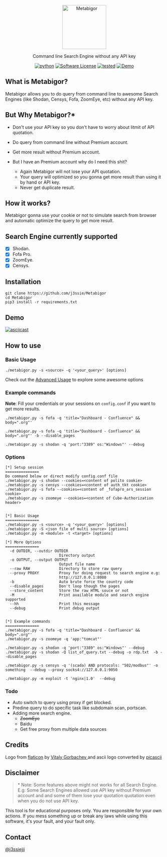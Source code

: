 <p align="center">
  <img alt="Metabigor" src="https://image.flaticon.com/icons/svg/1774/1774457.svg" height="140" />
  <p align="center">Command line Search Engine without any API key</p>
  <p align="center">
    <a href="https://github.com/j3ssie/Metabigor"><img alt="python" src="https://img.shields.io/badge/python-3.6%2B-blue.svg"></a>
    <a href=""><img alt="Software License" src="https://img.shields.io/badge/license-MIT-brightgreen.svg?style=flat-square"></a>
    <a href=""><img alt="tested" src="https://img.shields.io/badge/tested-Linux%2fOSX-red.svg"></a>
    <a href="https://www.youtube.com/watch?v=O-KKke5fCkc"><img alt="Demo" src="https://img.shields.io/badge/demo-youtube-blue.svg"></a>
  </p>
</p>

## What is Metabigor?
Metabigor allows you to do query from command line to awesome Search Engines (like Shodan, Censys, Fofa, ZoomEye, etc) without any API key.

## But Why Metabigor?\*
* Don't use your API key so you don't have to worry about litmit of API quotation.

* Do query from command line without Premium account.

* Get more result without Premium account. 

* But I have an Premium account why do I need this shit? 
    * Again Metabigor will not lose your API quotation.
    * Your query will optimized so you gonna get more result than using it by hand or API key.
    * Never get duplicate result.


## How it works?
Metabigor gonna use your cookie or not to simulate search from browser and automatic optimize the query to get more result.

## Search Engine currently supported
- [x] Shodan.
- [x] Fofa Pro.
- [x] ZoomEye.
- [x] Censys.

## Installation
```
git clone https://github.com/j3ssie/Metabigor
cd Metabigor
pip3 install -r requirements.txt
```


## Demo
[![asciicast](https://asciinema.org/a/jaARv3sMSOVYQ1yOsjeKZp8Ek.svg)](https://asciinema.org/a/jaARv3sMSOVYQ1yOsjeKZp8Ek)

## How to use

### Basic Usage

```
./metabigor.py -s <source> -q '<your_query>' [options]
```

Check out the [Advanced Usage](https://github.com/j3ssie/Metabigor/wiki/Advanced-Usage) to explore some awesome options

### Example commands
__Note__: Fill your credentials or your sessions on `config.conf` if you want to get more results.

```
./metabigor.py -s fofa -q 'title="Dashboard - Confluence" && body=".org"' 
```

```
./metabigor.py -s fofa -q 'title="Dashboard - Confluence" && body=".org"' -b --disable_pages
```

```
./metabigor.py -s shodan -q 'port:"3389" os:"Windows"' --debug
```

### Options
```
[*] Setup session
===============
Do command below or direct modify config.conf file
./metabigor.py -s shodan --cookies=<content of polito cookie>
./metabigor.py -s censys --cookies=<content of auth_tkt cookie>
./metabigor.py -s fofa --cookies=<content of _fofapro_ars_session cookie>
./metabigor.py -s zoomeye --cookies=<content of Cube-Authorization header>


[*] Basic Usage
===============
./metabigor.py -s <source> -q '<your_query>' [options]
./metabigor.py -S <json file of multi source> [options]
./metabigor.py -m <module> -t <target> [options]

[*] More Options
===============
  -d OUTDIR, --outdir OUTDIR
                        Directory output
  -o OUTPUT, --output OUTPUT
                        Output file name
  --raw RAW             Directory to store raw query
  --proxy PROXY         Proxy for doing request to search engine e.g:
                        http://127.0.0.1:8080
  -b                    Auto brute force the country code
  --disable_pages       Don't loop though the pages
  --store_content       Store the raw HTML souce or not
  -M                    Print available module and search engine supported
  --hh                  Print this message
  --debug               Print debug output


[*] Example commands
===============
./metabigor.py -s fofa -q 'title="Dashboard - Confluence" && body=".org"'
./metabigor.py -s zoomeye -q 'app:"tomcat"'

./metabigor.py -s shodan -q 'port:"3389" os:"Windows"' --debug
./metabigor.py -s shodan -Q list_of_query.txt --debug -o rdp.txt  -b --disable_pages

./metabigor.py -s censys -q '(scada) AND protocols: "502/modbus"' -o something  --debug --proxy socks4://127.0.0.1:9050

./metabigor.py -m exploit -t 'nginx|1.0'  --debug

```


### Todo
* Auto switch to query using proxy if get blocked.
* Predine query to do specific task like subdomain scan, portscan.
* Adding more search engine.
  * ~~ZoomEye~~
  * Baidu
  * Get free proxy from multiple data sources


## Credits

Logo from [flaticon](https://www.flaticon.com/free-icon/metabolism_1774457) by [Vitaly Gorbachev
](https://www.flaticon.com/authors/vitaly-gorbachev) and ascii logo converted by [picascii](http://picascii.com/)


## Disclaimer

> \* Note: Some features above might not works for all Search Engine. <br />
E.g: Some Search Engines allowed use API key without Premium account and and some of them lose your quotation quotation even when you do not use API key.

This tool is for educational purposes only. You are responsible for your own actions. If you mess something up or break any laws while using this software, it's your fault, and your fault only.

## Contact

[@j3ssiejjj](https://twitter.com/j3ssiejjj)
